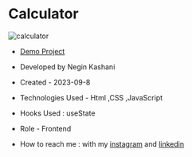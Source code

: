 # Calculator
![calculator](https://github.com/NeginKashani/Calculator/assets/109550062/fac869cd-f908-4bdf-8a20-c0b2a83774c6)


- [Demo Project](https://neginkashani.github.io/Calculator/)

- Developed by Negin Kashani

- Created - 2023-09-8

- Technologies Used - Html ,CSS ,JavaScript

- Hooks Used : useState 

- Role - Frontend

- How to reach me : with my [instagram](https://instagram.com/negin_kashweb?igshid=NTc4MTIwNjQ2YQ==
) and [linkedin](https://www.linkedin.com/in/negin-kashani-567840b8)
